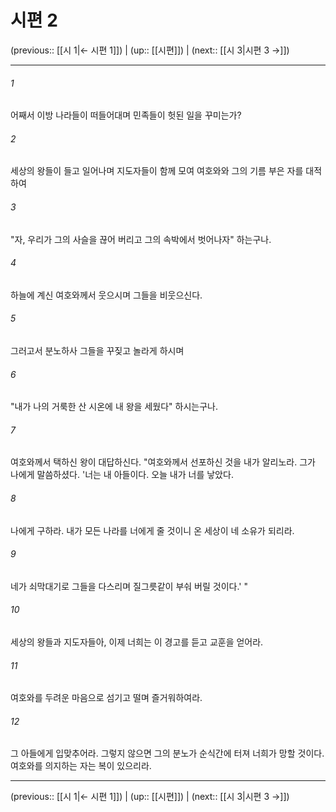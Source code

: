 # 시편 2

(previous:: [[시 1|← 시편 1]]) | (up:: [[시편]]) | (next:: [[시 3|시편 3 →]])

***




###### 1 

어째서 이방 나라들이 떠들어대며 민족들이 헛된 일을 꾸미는가? 



###### 2 

세상의 왕들이 들고 일어나며 지도자들이 함께 모여 여호와와 그의 기름 부은 자를 대적하여 



###### 3 

"자, 우리가 그의 사슬을 끊어 버리고 그의 속박에서 벗어나자" 하는구나. 



###### 4 

하늘에 계신 여호와께서 웃으시며 그들을 비웃으신다. 



###### 5 

그러고서 분노하사 그들을 꾸짖고 놀라게 하시며 



###### 6 

"내가 나의 거룩한 산 시온에 내 왕을 세웠다" 하시는구나. 



###### 7 

여호와께서 택하신 왕이 대답하신다. "여호와께서 선포하신 것을 내가 알리노라. 그가 나에게 말씀하셨다. '너는 내 아들이다. 오늘 내가 너를 낳았다. 



###### 8 

나에게 구하라. 내가 모든 나라를 너에게 줄 것이니 온 세상이 네 소유가 되리라. 



###### 9 

네가 쇠막대기로 그들을 다스리며 질그릇같이 부숴 버릴 것이다.' " 



###### 10 

세상의 왕들과 지도자들아, 이제 너희는 이 경고를 듣고 교훈을 얻어라. 



###### 11 

여호와를 두려운 마음으로 섬기고 떨며 즐거워하여라. 



###### 12 

그 아들에게 입맞추어라. 그렇지 않으면 그의 분노가 순식간에 터져 너희가 망할 것이다. 여호와를 의지하는 자는 복이 있으리라.

***

(previous:: [[시 1|← 시편 1]]) | (up:: [[시편]]) | (next:: [[시 3|시편 3 →]])
